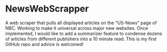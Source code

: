 # NewsWebScrapper
A web scraper that pulls all displayed articles on the "US-News" page of NBC. Working to make it universal across major new websites. Once implemented, I would like to add a summarizer feature to condense dozens of articles from different publishers into a 10 minute read. This is my first GitHub repo and advice is welcomed!
